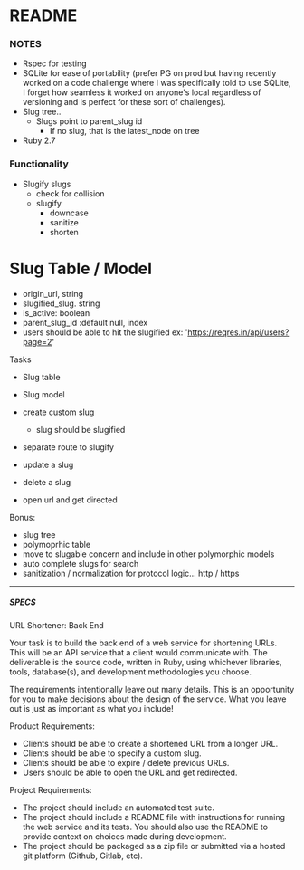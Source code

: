 # README

### NOTES
- Rspec for testing
- SQLite for ease of portability (prefer PG on prod but having recently worked on a code challenge where I was specifically told to use SQLite, I forget how seamless it worked on anyone's local regardless of versioning and is perfect for these sort of challenges).
- Slug tree..
  - Slugs point to parent_slug id
    - If no slug, that is the latest_node on tree
- Ruby 2.7 


### Functionality
- Slugify slugs
  - check for collision
  - slugify
    - downcase
    - sanitize
    - shorten

# Slug Table / Model
- origin_url, string
- slugified_slug. string
- is_active: boolean
- parent_slug_id :default null, index
- users should be able to hit the slugified ex:
  'https://reqres.in/api/users?page=2'


Tasks
- Slug table
- Slug model

- create custom slug
  - slug should be slugified
- separate route to slugify
- update a slug
- delete a slug
- open url and get directed


Bonus:
- slug tree
- polymoprhic table
- move to slugable concern and include in other polymorphic models
- auto complete slugs for search
- sanitization / normalization for protocol logic... http / https

-----

##### SPECS
URL Shortener: Back End

Your task is to build the back end of a web service for shortening URLs. This will be an API service that a client would communicate with. The deliverable is the source code, written in Ruby, using whichever libraries, tools, database(s), and development methodologies you choose.

The requirements intentionally leave out many details. This is an opportunity for you to make decisions about the design of the service. What you leave out is just as important as what you include!

Product Requirements:

- Clients should be able to create a shortened URL from a longer URL.
- Clients should be able to specify a custom slug.
- Clients should be able to expire / delete previous URLs.
- Users should be able to open the URL and get redirected.

Project Requirements:

- The project should include an automated test suite.
- The project should include a README file with instructions for running the web service and its tests. You should also use the README to provide context on choices made during development.
- The project should be packaged as a zip file or submitted via a hosted git platform (Github, Gitlab, etc).
